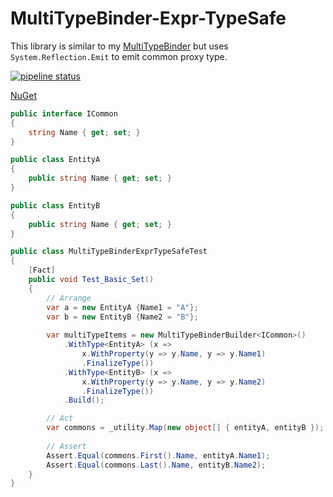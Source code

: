# MultiTypeBinder-Expr-TypeSafe

This library is similar to my [MultiTypeBinder](https://github.com/amir734jj/MultiTypeBinder) but uses `System.Reflection.Emit` to emit common proxy type.

[![pipeline status](https://gitlab.com/hesamian/MultiTypeBinder-Expr-TypeSafe/badges/master/pipeline.svg)](https://gitlab.com/hesamian/MultiTypeBinder-Expr-TypeSafe/commits/master)


[NuGet](https://www.nuget.org/packages/multi-type-binder-expr-typesafe/)


```csharp
public interface ICommon
{
    string Name { get; set; }
}

public class EntityA
{
    public string Name { get; set; }
}

public class EntityB
{
    public string Name { get; set; }
}

public class MultiTypeBinderExprTypeSafeTest
{    
    [Fact]
    public void Test_Basic_Set()
    {
        // Arrange
        var a = new EntityA {Name1 = "A"};
        var b = new EntityB {Name2 = "B"};
        
        var multiTypeItems = new MultiTypeBinderBuilder<ICommon>()
            .WithType<EntityA> (x =>
                x.WithProperty(y => y.Name, y => y.Name1)
                .FinalizeType())
            .WithType<EntityB> (x =>
                x.WithProperty(y => y.Name, y => y.Name2)
                .FinalizeType())
            .Build();

        // Act
        var commons = _utility.Map(new object[] { entityA, entityB });
        
        // Assert
        Assert.Equal(commons.First().Name, entityA.Name1);
        Assert.Equal(commons.Last().Name, entityB.Name2);
    }
}
 ```
